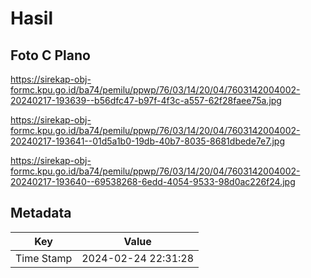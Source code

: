 # Hasil

## Foto C Plano

https://sirekap-obj-formc.kpu.go.id/ba74/pemilu/ppwp/76/03/14/20/04/7603142004002-20240217-193639--b56dfc47-b97f-4f3c-a557-62f28faee75a.jpg

https://sirekap-obj-formc.kpu.go.id/ba74/pemilu/ppwp/76/03/14/20/04/7603142004002-20240217-193641--01d5a1b0-19db-40b7-8035-8681dbede7e7.jpg

https://sirekap-obj-formc.kpu.go.id/ba74/pemilu/ppwp/76/03/14/20/04/7603142004002-20240217-193640--69538268-6edd-4054-9533-98d0ac226f24.jpg


## Metadata

| Key        | Value               |
| ---------- | ------------------- |
| Time Stamp | 2024-02-24 22:31:28 |



